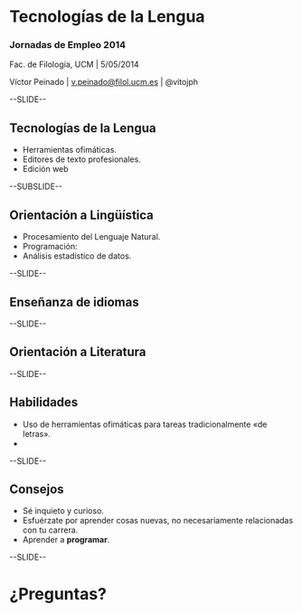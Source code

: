 # Tecnologías de la Lengua

### Jornadas de Empleo 2014

Fac. de Filología, UCM | 5/05/2014

Víctor Peinado | v.peinado@filol.ucm.es | @vitojph  


--SLIDE--
## Tecnologías de la Lengua

- Herramientas ofimáticas.
- Editores de texto profesionales.
- Edición web



--SUBSLIDE--
## Orientación a Lingüística

- Procesamiento del Lenguaje Natural.
- Programación: 
- Análisis estadístico de datos.


--SLIDE--
## Enseñanza de idiomas


--SLIDE--
## Orientación a Literatura



--SLIDE--
## Habilidades

- Uso de herramientas ofimáticas para tareas tradicionalmente «de letras».
- 


--SLIDE--
## Consejos

- Sé inquieto y curioso.
- Esfuérzate por aprender cosas nuevas, no necesariamente relacionadas con tu
  carrera.
- Aprender a **programar**.


--SLIDE--
# ¿Preguntas?


